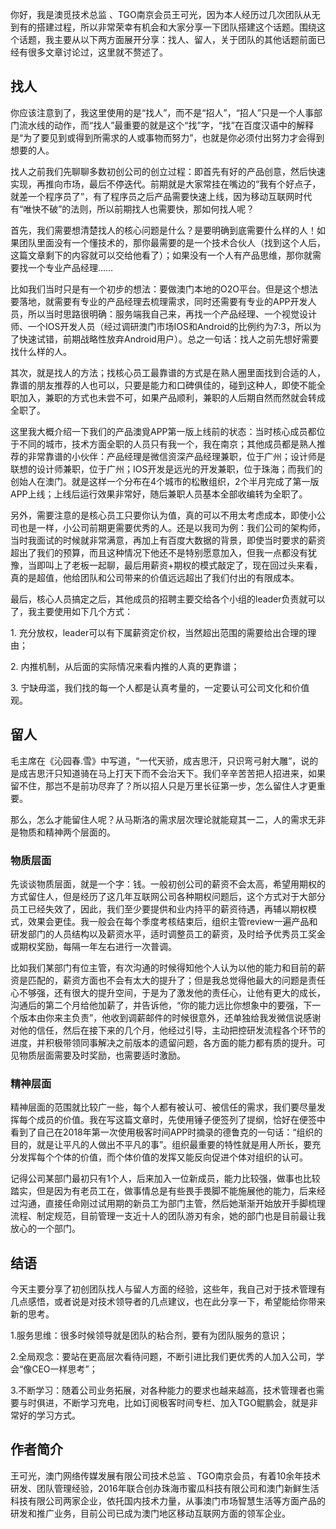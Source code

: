 你好，我是澳觅技术总监 、TGO南京会员王可光，因为本人经历过几次团队从无到有的搭建过程，所以非常荣幸有机会和大家分享一下团队搭建这个话题。围绕这个话题，我主要从以下两方面展开分享：找人、留人，关于团队的其他话题前面已经有很多文章讨论过，这里就不赘述了。

## 找人

你应该注意到了，我这里使用的是“找人”，而不是“招人”，“招人”只是一个人事部门流水线的动作，而“找人”最重要的就是这个“找”字，“找”在百度汉语中的解释是“为了要见到或得到所需求的人或事物而努力”，也就是你必须付出努力才会得到想要的人。

找人之前我们先聊聊多数初创公司的创立过程：即首先有好的产品创意，然后快速实现，再推向市场，最后不停迭代。前期就是大家常挂在嘴边的“我有个好点子，就差一个程序员了”，有了程序员之后产品需要快速上线，因为移动互联网时代有“唯快不破”的法则，所以前期找人也需要快，那如何找人呢？

首先，我们需要想清楚找人的核心问题是什么？是要明确到底需要什么样的人！如果团队里面没有一个懂技术的，那你最需要的是一个技术合伙人（找到这个人后，这篇文章剩下的内容就可以交给他看了）；如果没有一个人有产品思维，那你就需要找一个专业产品经理……

比如我们当时只是有一个初步的想法：要做澳门本地的O2O平台。但是这个想法要落地，就需要有专业的产品经理去梳理需求，同时还需要有专业的APP开发人员，所以当时思路很明确：服务端我自己来，再找一个产品经理、一个视觉设计师、一个IOS开发人员（经过调研澳门市场IOS和Android的比例约为7:3，所以为了快速试错，前期战略性放弃Android用户）。总之一句话：找人之前先想好需要找什么样的人。

其次，就是找人的方法；找核心员工最靠谱的方式是在熟人圈里面找到合适的人，靠谱的朋友推荐的人也可以，只要是能力和口碑俱佳的，碰到这种人，即使不能全职加入，兼职的方式也未尝不可，如果产品顺利，兼职的人后期自然而然就会转成全职了。

这里我大概介绍一下我们的产品澳覓APP第一版上线前的状态：当时核心成员都位于不同的城市，技术方面全职的人员只有我一个，我在南京；其他成员都是熟人推荐的非常靠谱的小伙伴：产品经理是微信资深产品经理兼职，位于广州；设计师是联想的设计师兼职，位于广州；IOS开发是远光的开发兼职，位于珠海；而我们的创始人在澳门。就是这样一个分布在4个城市的松散组织，2个半月完成了第一版APP上线；上线后运行效果非常好，随后兼职人员基本全部收编转为全职了。

另外，需要注意的是核心员工只要你认为值，真的可以不用太考虑成本，即使小公司也是一样，小公司前期更需要优秀的人。还是以我司为例：我们公司的架构师，当时我面试的时候就非常满意，再加上有百度大数据的背景，即使当时要求的薪资超出了我们的预算，而且这种情况下他还不是特别愿意加入，但我一点都没有犹豫，当即叫上了老板一起聊，最后用薪资+期权的模式敲定了，现在回过头来看，真的是超值，他给团队和公司带来的价值远远超出了我们付出的有限成本。

最后，核心人员搞定之后，其他成员的招聘主要交给各个小组的leader负责就可以了，我主要使用如下几个方式：

1\. 充分放权，leader可以有下属薪资定价权，当然超出范围的需要给出合理的理由；

2\. 内推机制，从后面的实际情况来看内推的人真的更靠谱；

3\. 宁缺毋滥，我们找的每一个人都是认真考量的，一定要认可公司文化和价值观。

## 留人

毛主席在《沁园春.雪》中写道，“一代天骄，成吉思汗，只识弯弓射大雕”，说的是成吉思汗只知道骑在马上打天下而不会治天下。我们辛辛苦苦把人招进来，如果留不住，那岂不是前功尽弃了？所以招人只是万里长征第一步，怎么留住人才更重要。

那么，怎么才能留住人呢？从马斯洛的需求层次理论就能窥其一二，人的需求无非是物质和精神两个层面的。

### 物质层面

先谈谈物质层面，就是一个字：钱。一般初创公司的薪资不会太高，希望用期权的方式留住人，但是经历了这几年互联网公司各种期权问题后，这个方式对于大部分员工已经失效了，因此，我们至少要提供和业内持平的薪资待遇，再辅以期权模式，效果会更佳。我一般会在每个季度考核结束后，组织主管review一遍产品和研发部门的人员结构以及薪资水平，适时调整员工的薪资，及时给予优秀员工奖金或期权奖励，每隔一年左右进行一次普调。

比如我们某部门有位主管，有次沟通的时候得知他个人认为以他的能力和目前的薪资是匹配的，薪资方面也不会有太大的提升了；但是我总觉得他最大的问题是责任心不够强，还有很大的提升空间，于是为了激发他的责任心，让他有更大的成长，沟通后的第二个月给他加薪了，并告诉他，“你的能力远比你想象中的要强，下一个版本由你来主负责”，他收到调薪邮件的时候很意外，还单独给我发微信说感谢对他的信任，然后在接下来的几个月，他经过引导，主动把控研发流程各个环节的进度，并积极带领同事解决之前版本的遗留问题，各方面的能力都有质的提升。可见物质层面需要及时奖励，也需要适时激励。

### 精神层面

精神层面的范围就比较广一些，每个人都有被认可、被信任的需求，我们要尽量发挥每个成员的价值。我在写这篇文章时，先使用锤子便签列了提纲，恰好在便签中看到了自己在2018年第一次使用极客时间APP时摘录的德鲁克的一句话：“组织的目的，就是让平凡的人做出不平凡的事”。组织最重要的特性就是用人所长，要充分发挥每个个体的价值，而个体价值的发挥又能反向促进个体对组织的认可。

记得公司某部门最初只有1个人，后来加入一位新成员，能力比较强，做事也比较踏实，但是因为有老员工在，做事情总是有些畏手畏脚不能施展他的能力，后来经过沟通，直接任命刚过试用期的新员工为部门主管，然后她渐渐开始放开手脚梳理流程、制定规范，目前管理一支近十人的团队游刃有余，她的部门也是目前最让我放心的一个部门。

## 结语

今天主要分享了初创团队找人与留人方面的经验，这些年，我自己对于技术管理有几点感悟，或者说是对技术领导者的几点建议，也在此分享一下，希望能给你带来新的思考。

1.服务思维：很多时候领导就是团队的粘合剂，要有为团队服务的意识；

2.全局观念：要站在更高层次看待问题，不断引进比我们更优秀的人加入公司，学会“像CEO一样思考”；

3.不断学习：随着公司业务拓展，对各种能力的要求也越来越高，技术管理者也需要与时俱进，不断学习充电，比如订阅极客时间专栏、加入TGO鲲鹏会，就是非常好的学习方式。

## 作者简介

王可光，澳门网络传媒发展有限公司技术总监 、TGO南京会员，有着10余年技术研发、团队管理经验，2016年联合创办珠海市蜜瓜科技有限公司和澳门新鲜生活科技有限公司两家企业，依托国内技术力量，从事澳门市场智慧生活等方面产品的研发和推广业务，目前公司已成为澳门地区移动互联网方面的领军企业。